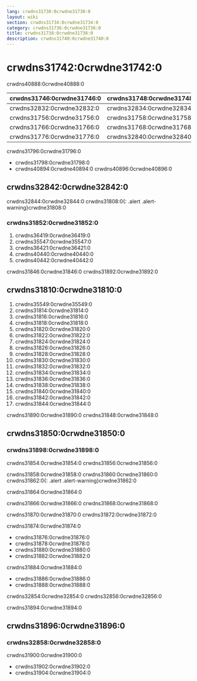 ```yaml
---
lang: crwdns31730:0crwdne31730:0
layout: wiki
section: crwdns31734:0crwdne31734:0
category: crwdns31736:0crwdne31736:0
title: crwdns31738:0crwdne31738:0
description: crwdns31740:0crwdne31740:0
---
```


# crwdns31742:0crwdne31742:0
crwdns40888:0crwdne40888:0

| crwdns31746:0crwdne31746:0 | crwdns31748:0crwdne31748:0 | crwdns31752:0crwdne31752:0 | crwdns31754:0crwdne31754:0 |
| -------------------------- | -------------------------- | -------------------------- | -------------------------- |
| crwdns32832:0crwdne32832:0 | crwdns32834:0crwdne32834:0 | crwdns32836:0crwdne32836:0 | crwdns40890:0crwdne40890:0 |
| crwdns31756:0crwdne31756:0 | crwdns31758:0crwdne31758:0 | crwdns31772:0crwdne31772:0 | crwdns31764:0crwdne31764:0 |
| crwdns31766:0crwdne31766:0 | crwdns31768:0crwdne31768:0 | crwdns40892:0crwdne40892:0 | crwdns31774:0crwdne31774:0 |
| crwdns31776:0crwdne31776:0 | crwdns32840:0crwdne32840:0 | crwdns31782:0crwdne31782:0 | crwdns31784:0crwdne31784:0 |

crwdns31796:0crwdne31796:0
- crwdns31798:0crwdne31798:0
- crwdns40894:0crwdne40894:0 crwdns40896:0crwdne40896:0

## crwdns32842:0crwdne32842:0

crwdns32844:0crwdne32844:0
crwdns31808:0{: .alert .alert-warning}crwdne31808:0

### crwdns31852:0crwdne31852:0

1. crwdns36419:0crwdne36419:0
1. crwdns35547:0crwdne35547:0
1. crwdns36421:0crwdne36421:0
1. crwdns40440:0crwdne40440:0
1. crwdns40442:0crwdne40442:0

crwdns31846:0crwdne31846:0 crwdns31892:0crwdne31892:0

## crwdns31810:0crwdne31810:0

1. crwdns35549:0crwdne35549:0
1. crwdns31814:0crwdne31814:0
1. crwdns31816:0crwdne31816:0
1. crwdns31818:0crwdne31818:0
1. crwdns31820:0crwdne31820:0
1. crwdns31822:0crwdne31822:0
1. crwdns31824:0crwdne31824:0
1. crwdns31826:0crwdne31826:0
1. crwdns31828:0crwdne31828:0
1. crwdns31830:0crwdne31830:0
1. crwdns31832:0crwdne31832:0
1. crwdns31834:0crwdne31834:0
1. crwdns31836:0crwdne31836:0
1. crwdns31838:0crwdne31838:0
1. crwdns31840:0crwdne31840:0
1. crwdns31842:0crwdne31842:0
1. crwdns31844:0crwdne31844:0

crwdns31890:0crwdne31890:0 crwdns31848:0crwdne31848:0

## crwdns31850:0crwdne31850:0

### crwdns31898:0crwdne31898:0
crwdns31854:0crwdne31854:0 crwdns31856:0crwdne31856:0

crwdns31858:0crwdne31858:0 crwdns31860:0crwdne31860:0
crwdns31862:0{: .alert .alert-warning}crwdne31862:0

crwdns31864:0crwdne31864:0

crwdns31866:0crwdne31866:0 crwdns31868:0crwdne31868:0

crwdns31870:0crwdne31870:0 crwdns31872:0crwdne31872:0

crwdns31874:0crwdne31874:0
- crwdns31876:0crwdne31876:0
- crwdns31878:0crwdne31878:0
- crwdns31880:0crwdne31880:0
- crwdns31882:0crwdne31882:0

crwdns31884:0crwdne31884:0
- crwdns31886:0crwdne31886:0
- crwdns31888:0crwdne31888:0

crwdns32854:0crwdne32854:0 crwdns32856:0crwdne32856:0

crwdns31894:0crwdne31894:0

## crwdns31896:0crwdne31896:0

### crwdns32858:0crwdne32858:0

crwdns31900:0crwdne31900:0
- crwdns31902:0crwdne31902:0
- crwdns31904:0crwdne31904:0
